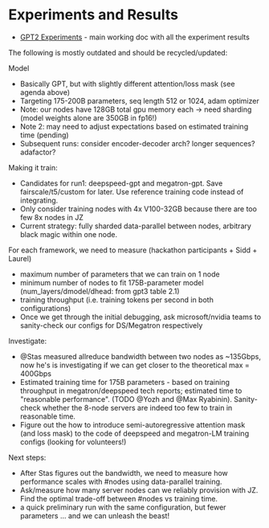 # Experiments and Results


- [GPT2 Experiments](./gpt2.md) - main working doc with all the experiment results




The following is mostly outdated and should be recycled/updated:


Model

* Basically GPT, but with slightly different attention/loss mask (see agenda above)
* Targeting 175-200B parameters, seq length 512 or 1024, adam optimizer
* Note: our nodes have 128GB total gpu memory each -> need sharding (model weights alone are 350GB in fp16!)
* Note 2: may need to adjust expectations based on estimated training time (pending)
* Subsequent runs: consider encoder-decoder arch? longer sequences? adafactor?

Making it train:

* Candidates for run1:  deepspeed-gpt and megatron-gpt. Save fairscale/t5/custom for later. Use reference training code instead of integrating.
* Only consider training nodes with 4x V100-32GB because there are too few 8x nodes in JZ
* Current strategy: fully sharded data-parallel between nodes, arbitrary black magic within one node.

For each framework, we need to measure (hackathon participants + Sidd + Laurel)
* maximum number of parameters that we can train on 1 node
* minimum number of nodes to fit 175B-parameter model  (num_layers/dmodel/dhead: from gpt3 table 2.1)
* training throughput (i.e. training tokens per second in both configurations)
* Once we get through the initial debugging, ask microsoft/nvidia teams to sanity-check our configs for DS/Megatron respectively


Investigate:
* @Stas measured allreduce bandwidth between two nodes as ~135Gbps, now he's is investigating if we can get closer to the theoretical max = 400Gbps
* Estimated training time for 175B parameters - based on training throughput in megatron/deepspeed tech reports; estimated time to "reasonable performance". (TODO @Yozh and @Max Ryabinin). Sanity-check whether the 8-node servers are indeed too few to train in reasonable time.
* Figure out the how to introduce semi-autoregressive attention mask (and loss mask) to the code of deepspeed and megatron-LM training configs (looking for volunteers!)

Next steps:
* After Stas figures out the bandwidth, we need to measure how performance scales with #nodes using data-parallel training.
* Ask/measure how many server nodes can we reliably provision with JZ. Find the optimal trade-off between #nodes vs training time.
* a quick preliminary run with the same configuration, but fewer parameters ... and we can unleash the beast!
